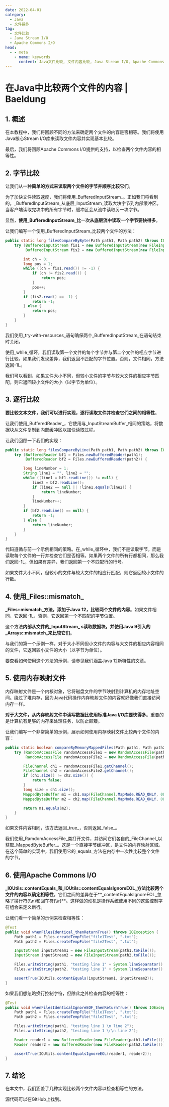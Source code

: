```yaml
---
date: 2022-04-01
category:
  - Java
  - 文件操作
tag:
  - 文件比较
  - Java Stream I/O
  - Apache Commons I/O
head:
  - - meta
    - name: keywords
      content: Java文件比较, 文件内容比较, Java Stream I/O, Apache Commons I/O
---
```


# 在Java中比较两个文件的内容 | Baeldung

## 1. 概述

在本教程中，我们将回顾不同的方法来确定两个文件的内容是否相等。我们将使用Java核心Stream I/O库来读取文件内容并实现基本比较。

最后，我们将回顾Apache Commons I/O提供的支持，以检查两个文件内容的相等性。

## 2. 字节比较

让我们从一种**简单的方式来读取两个文件的字节并顺序比较它们**。

为了加快文件读取速度，我们将使用_BufferedInputStream_。正如我们将看到的，_BufferedInputStream_从底层_InputStream_读取大块字节到内部缓冲区。当客户端读取完块中的所有字节时，缓冲区会从流中读取另一块字节。

显然，**使用_BufferedInputStream_比一次从底层流中读取一个字节要快得多**。

让我们编写一个使用_BufferedInputStream_比较两个文件的方法：

```java
public static long filesCompareByByte(Path path1, Path path2) throws IOException {
    try (BufferedInputStream fis1 = new BufferedInputStream(new FileInputStream(path1.toFile()));
         BufferedInputStream fis2 = new BufferedInputStream(new FileInputStream(path2.toFile()))) {

        int ch = 0;
        long pos = 1;
        while ((ch = fis1.read()) != -1) {
            if (ch != fis2.read()) {
                return pos;
            }
            pos++;
        }
        if (fis2.read() == -1) {
            return -1;
        } else {
            return pos;
        }
    }
}
```

我们使用_try-with-resources_语句确保两个_BufferedInputStream_在语句结束时关闭。

使用_while_循环，我们读取第一个文件的每个字节并与第二个文件的相应字节进行比较。如果我们发现差异，我们返回不匹配的字节位置。否则，文件相同，方法返回-1L。

我们可以看到，如果文件大小不同，但较小文件的字节与较大文件的相应字节匹配，则它返回较小文件的大小（以字节为单位）。

## 3. 逐行比较

**要比较文本文件，我们可以进行实现，逐行读取文件并检查它们之间的相等性**。

让我们使用_BufferedReader_，它使用与_InputStreamBuffer_相同的策略，将数据块从文件复制到内部缓冲区以加快读取过程。

让我们回顾一下我们的实现：

```java
public static long filesCompareByLine(Path path1, Path path2) throws IOException {
    try (BufferedReader bf1 = Files.newBufferedReader(path1);
         BufferedReader bf2 = Files.newBufferedReader(path2)) {

        long lineNumber = 1;
        String line1 = "", line2 = "";
        while ((line1 = bf1.readLine()) != null) {
            line2 = bf2.readLine();
            if (line2 == null || !line1.equals(line2)) {
                return lineNumber;
            }
            lineNumber++;
        }
        if (bf2.readLine() == null) {
            return -1;
        } else {
            return lineNumber;
        }
    }
}
```

代码遵循与前一个示例相同的策略。在_while_循环中，我们不是读取字节，而是读取每个文件的一行并检查它们是否相等。如果两个文件的所有行都相同，那么我们返回-1L，但如果有差异，我们返回第一个不匹配行的行号。

如果文件大小不同，但较小的文件与较大文件的相应行匹配，则它返回较小文件的行数。

## 4. 使用_Files::mismatch_

**_Files::mismatch_方法，添加于Java 12，比较两个文件的内容**。如果文件相同，它返回-1L，否则，它返回第一个不匹配的字节位置。

这个方法**内部从文件的_InputStream_ s读取数据块，并使用Java 9引入的_Arrays::mismatch_来比较它们**。

与我们的第一个示例一样，对于大小不同但小文件的内容与大文件的相应内容相同的文件，它返回较小文件的大小（以字节为单位）。

要查看如何使用这个方法的示例，请参见我们涵盖Java 12新特性的文章。

## 5. 使用内存映射文件

内存映射文件是一个内核对象，它将磁盘文件的字节映射到计算机的内存地址空间。绕过了堆内存，因为Java代码操作内存映射文件的内容就好像我们直接访问内存一样。

**对于大文件，从内存映射文件中读写数据比使用标准Java I/O库要快得多**。重要的是计算机有足够的内存来处理任务，以防止颠簸。

让我们编写一个非常简单的示例，展示如何使用内存映射文件比较两个文件的内容：

```java
public static boolean compareByMemoryMappedFiles(Path path1, Path path2) throws IOException {
    try (RandomAccessFile randomAccessFile1 = new RandomAccessFile(path1.toFile(), "r");
         RandomAccessFile randomAccessFile2 = new RandomAccessFile(path2.toFile(), "r")) {

        FileChannel ch1 = randomAccessFile1.getChannel();
        FileChannel ch2 = randomAccessFile2.getChannel();
        if (ch1.size() != ch2.size()) {
            return false;
        }
        long size = ch1.size();
        MappedByteBuffer m1 = ch1.map(FileChannel.MapMode.READ_ONLY, 0L, size);
        MappedByteBuffer m2 = ch2.map(FileChannel.MapMode.READ_ONLY, 0L, size);

        return m1.equals(m2);
    }
}
```

如果文件内容相同，该方法返回_true_，否则返回_false_。

我们使用_RamdomAccessFile_类打开文件，并访问它们各自的_FileChannel_以获取_MappedByteBuffer_。这是一个直接字节缓冲区，是文件的内存映射区域。在这个简单的实现中，我们使用它的_equals_方法在内存中一次性比较整个文件的字节。

## 6. 使用Apache Commons I/O

**_IOUtils::contentEquals_和_IOUtils::contentEqualsIgnoreEOL_方法比较两个文件的内容以确定相等性**。它们之间的差异在于**_contentEqualsIgnoreEOL_忽略了换行符(\\\\n)和回车符(\\\\r)**。这样做的动机是操作系统使用不同的这些控制字符组合来定义新行。

让我们看一个简单的示例来检查相等性：

```java
@Test
public void whenFilesIdentical_thenReturnTrue() throws IOException {
    Path path1 = Files.createTempFile("file1Test", ".txt");
    Path path2 = Files.createTempFile("file2Test", ".txt");

    InputStream inputStream1 = new FileInputStream(path1.toFile());
    InputStream inputStream2 = new FileInputStream(path2.toFile());

    Files.writeString(path1, "testing line 1" + System.lineSeparator() + "line 2");
    Files.writeString(path2, "testing line 1" + System.lineSeparator() + "line 2");

    assertTrue(IOUtils.contentEquals(inputStream1, inputStream2));
}

```

如果我们想忽略换行控制字符，但除此之外检查内容的相等性：

```java
@Test
public void whenFilesIdenticalIgnoreEOF_thenReturnTrue() throws IOException {
    Path path1 = Files.createTempFile("file1Test", ".txt");
    Path path2 = Files.createTempFile("file2Test", ".txt");

    Files.writeString(path1, "testing line 1 \n line 2");
    Files.writeString(path2, "testing line 1 \r\n line 2");

    Reader reader1 = new BufferedReader(new FileReader(path1.toFile()));
    Reader reader2 = new BufferedReader(new FileReader(path2.toFile()));

    assertTrue(IOUtils.contentEqualsIgnoreEOL(reader1, reader2));
}
```

## 7. 结论

在本文中，我们涵盖了几种实现比较两个文件内容以检查相等性的方法。

源代码可以在GitHub上找到。
